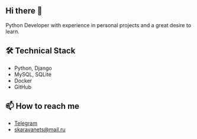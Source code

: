 ## Hi there 👋
Python Developer with experience in personal projects and a great desire to learn.
<!--
**sergey-karavanets/sergey-karavanets** is a ✨ _special_ ✨ repository because its `README.md` (this file) appears on your GitHub profile.

Here are some ideas to get you started:
-->
## 🛠 Technical Stack
*  Python, Django
*  MySQL, SQLite
*  Docker
*  GitHub
<!--
- 🔭 I’m currently working on ...
- 🌱 I’m currently learning ...
- 👯 I’m looking to collaborate on ...
- 🤔 I’m looking for help with ...
- 💬 Ask me about ...
- 📫 How to reach me: ...
- 😄 Pronouns: ...
- ⚡ Fun fact: ...
-->
## 📫 How to reach me
* [Telegram](https://t.me/karavanets)
* <a href='mailto:skaravanets@mail.ru'>skaravanets@mail.ru</a>
